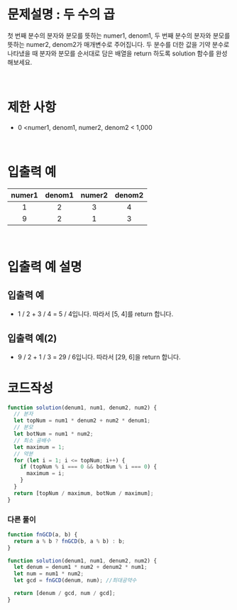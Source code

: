 # 문제설명 : 두 수의 곱

첫 번째 분수의 분자와 분모를 뜻하는 numer1, denom1, 두 번째 분수의 분자와 분모를 뜻하는 numer2, denom2가 매개변수로 주어집니다. 두 분수를 더한 값을 기약 분수로 나타냈을 때 분자와 분모를 순서대로 담은 배열을 return 하도록 solution 함수를 완성해보세요.

<br />

# 제한 사항

- 0 <numer1, denom1, numer2, denom2 < 1,000

<br />

# 입출력 예

| numer1 | denom1 | numer2 | denom2 |
| :----: | :----: | :----: | :----: |
|   1    |   2    |   3    |   4    |
|   9    |   2    |   1    |   3    |

<br />

# 입출력 예 설명

## 입출력 예

- 1 / 2 + 3 / 4 = 5 / 4입니다. 따라서 [5, 4]를 return 합니다.

## 입출력 예(2)

- 9 / 2 + 1 / 3 = 29 / 6입니다. 따라서 [29, 6]을 return 합니다.

# 코드작성

```js
function solution(denum1, num1, denum2, num2) {
  // 분자
  let topNum = num1 * denum2 + num2 * denum1;
  // 분모
  let botNum = num1 * num2;
  // 최소 공배수
  let maximum = 1;
  // 약분
  for (let i = 1; i <= topNum; i++) {
    if (topNum % i === 0 && botNum % i === 0) {
      maximum = i;
    }
  }
  return [topNum / maximum, botNum / maximum];
}
```

### 다른 풀이

```js
function fnGCD(a, b) {
  return a % b ? fnGCD(b, a % b) : b;
}

function solution(denum1, num1, denum2, num2) {
  let denum = denum1 * num2 + denum2 * num1;
  let num = num1 * num2;
  let gcd = fnGCD(denum, num); //최대공약수

  return [denum / gcd, num / gcd];
}
```
